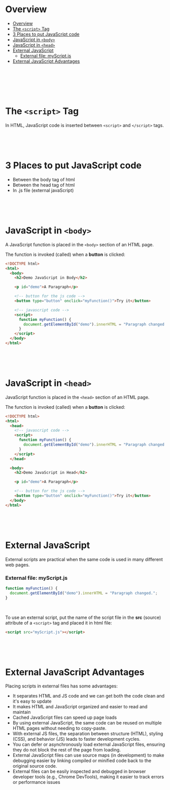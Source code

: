 # Overview

- [Overview](#overview)
- [The `<script>` Tag](#the-script-tag)
- [3 Places to put JavaScript code](#3-places-to-put-javascript-code)
- [JavaScript in `<body>`](#javascript-in-body)
- [JavaScript in `<head>`](#javascript-in-head)
- [External JavaScript](#external-javascript)
  - [External file: myScript.js](#external-file-myscriptjs)
- [External JavaScript Advantages](#external-javascript-advantages)

&nbsp;

&nbsp;

&nbsp;

# The `<script>` Tag

In HTML, JavaScript code is inserted between `<script>` and `</script>` tags.

&nbsp;

&nbsp;

# 3 Places to put JavaScript code

- Between the body tag of html
- Between the head tag of html
- In .js file (external javaScript)

&nbsp;

&nbsp;

# JavaScript in `<body>`

A JavaScript function is placed in the `<body>` section of an HTML page.

The function is invoked (called) when a **button** is clicked:

```html
<!DOCTYPE html>
<html>
  <body>
    <h2>Demo JavaScript in Body</h2>

    <p id="demo">A Paragraph</p>

    <!-- button for the js code -->
    <button type="button" onclick="myFunction()">Try it</button>

    <!-- javascript code -->
    <script>
      function myFunction() {
        document.getElementById("demo").innerHTML = "Paragraph changed.";
      }
    </script>
  </body>
</html>
```

&nbsp;

&nbsp;

# JavaScript in `<head>`

JavaScript function is placed in the `<head>` section of an HTML page.

The function is invoked (called) when a **button** is clicked:

```html
<!DOCTYPE html>
<html>
  <head>
    <!-- javascript code -->
    <script>
      function myFunction() {
        document.getElementById("demo").innerHTML = "Paragraph changed.";
      }
    </script>
  </head>

  <body>
    <h2>Demo JavaScript in Head</h2>

    <p id="demo">A Paragraph</p>

    <!-- button for the js code -->
    <button type="button" onclick="myFunction()">Try it</button>
  </body>
</html>
```

&nbsp;

&nbsp;

# External JavaScript

External scripts are practical when the same code is used in many different web pages.

### External file: myScript.js

```js
function myFunction() {
  document.getElementById("demo").innerHTML = "Paragraph changed.";
}
```

&nbsp;

To use an external script, put the name of the script file in the **src** (source) attribute of a `<script>` tag and placed it in html file:

```html
<script src="myScript.js"></script>
```

&nbsp;

&nbsp;

# External JavaScript Advantages

Placing scripts in external files has some advantages:

- It separates HTML and JS code and we can get both the code clean and it's easy to update
- It makes HTML and JavaScript organized and easier to read and maintain
- Cached JavaScript files can speed up page loads
- By using external JavaScript, the same code can be reused on multiple HTML pages without needing to copy-paste.
- With external JS files, the separation between structure (HTML), styling (CSS), and behavior (JS) leads to faster development cycles.
- You can defer or asynchronously load external JavaScript files, ensuring they do not block the rest of the page from loading.
- External JavaScript files can use source maps (in development) to make debugging easier by linking compiled or minified code back to the original source code.
- External files can be easily inspected and debugged in browser developer tools (e.g., Chrome DevTools), making it easier to track errors or performance issues
